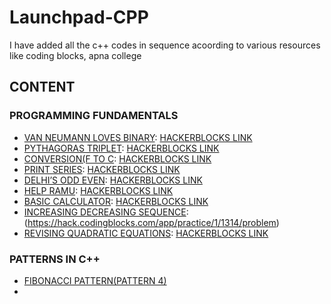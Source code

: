 # Launchpad-CPP
I have added all the c++ codes in sequence acoording to various resources like coding blocks, apna college

## CONTENT

### PROGRAMMING FUNDAMENTALS
* [VAN NEUMANN LOVES BINARY](./Fundamentals/Van_Neumann_loves_Binary.cpp): [HACKERBLOCKS LINK](https://hack.codingblocks.com/app/contests/1030/219/problem)
* [PYTHAGORAS TRIPLET](./Fundamentals/pythagoras_triplet.cpp): [HACKERBLOCKS LINK](https://hack.codingblocks.com/app/contests/1030/107/problem)
* [CONVERSION(F TO C](./Fundamentals/Conversion_F_to_C.cpp): [HACKERBLOCKS LINK](https://hack.codingblocks.com/app/contests/1030/560/problem)
* [PRINT SERIES](./Fundamentals/Print_Series.cpp): [HACKERBLOCKS LINK](https://hack.codingblocks.com/app/contests/1030/201/problem)
* [DELHI’S ODD EVEN](./Fundamentals/Delhi_Odd_Even.cpp): [HACKERBLOCKS LINK](https://hack.codingblocks.com/app/contests/1030/853/problem)
* [HELP RAMU](./Fundamentals/Help_Ramu.cpp): [HACKERBLOCKS LINK](https://hack.codingblocks.com/app/contests/1030/1089/problem)
* [BASIC CALCULATOR](./Fundamentals/Basic_Calculator.cpp): [HACKERBLOCKS LINK](https://hack.codingblocks.com/app/contests/1030/461/problem)
* [INCREASING DECREASING SEQUENCE](./Fundamentals/Increasing_Decreasing.cpp): (https://hack.codingblocks.com/app/practice/1/1314/problem)
* [REVISING QUADRATIC EQUATIONS](./Fundamentals/Revising_Quadratic_Equations.cpp): [HACKERBLOCKS LINK](https://hack.codingblocks.com/app/practice/3/1320/problem)


### PATTERNS IN C++
* [FIBONACCI PATTERN(PATTERN 4)](./Patterns/Fibonacci_Pattern_Pattern4.cpp)
* 







